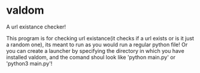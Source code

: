 # valdom

A url existance checker!

This program is for checking url existance(it checks if a url exists or is it just a random one), its meant to run as you would run a regular python file!
Or you can create a launcher by specifying the directory in which you have installed valdom, and the comand shoul look like 'python main.py' or 'python3 main.py'!
